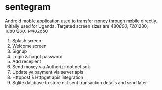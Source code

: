 # sentegram
Android mobile application used to transfer money through mobile directly. Initially used for Uganda.
Targeted screen sizes are 480*800, 720*1280, 1080*1200, 1440*2650

1. Splash screen
2. Welcome screen
3. Signup
4. Login & forgot password
5. Add recepient
6. Send money via Authorize dot net sdk
7. Update yo payment via server apis
8. Httppost & Httpget apis integration
9. Sqlite database to store not sent transaction details and send later

